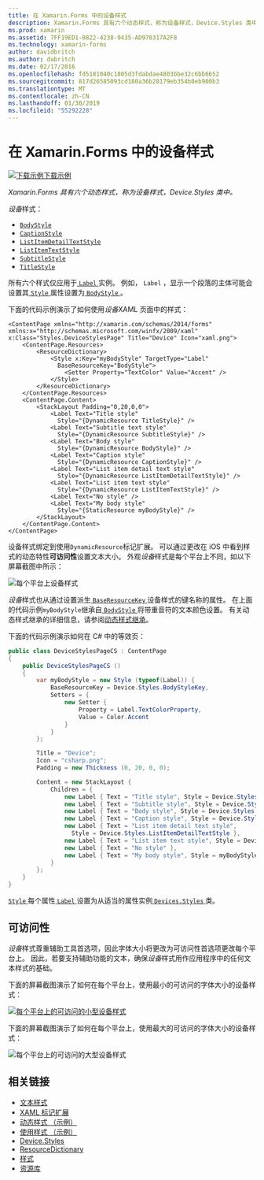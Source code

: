 ```yaml
---
title: 在 Xamarin.Forms 中的设备样式
description: Xamarin.Forms 具有六个动态样式，称为设备样式，Device.Styles 类中。 本文介绍如何使用 Xamarin.Forms 应用程序中的设备样式。
ms.prod: xamarin
ms.assetid: 7FF19ED1-0822-4238-9435-AD970317A2F8
ms.technology: xamarin-forms
author: davidbritch
ms.author: dabritch
ms.date: 02/17/2016
ms.openlocfilehash: fd5181040c1805d3fdabdae4803bbe32c6bb6652
ms.sourcegitcommit: 817d26585093cd180a36b28179eb354b0eb900b3
ms.translationtype: MT
ms.contentlocale: zh-CN
ms.lasthandoff: 01/30/2019
ms.locfileid: "55292228"
---
```

# <a name="device-styles-in-xamarinforms"></a>在 Xamarin.Forms 中的设备样式

[![下载示例](~/media/shared/download.png)下载示例](https://developer.xamarin.com/samples/xamarin-forms/UserInterface/Styles/DynamicStyles/)

_Xamarin.Forms 具有六个动态样式，称为设备样式，Device.Styles 类中。_

*设备*样式：

- [`BodyStyle`](xref:Xamarin.Forms.Device.Styles.BodyStyle)
- [`CaptionStyle`](xref:Xamarin.Forms.Device.Styles.CaptionStyle)
- [`ListItemDetailTextStyle`](xref:Xamarin.Forms.Device.Styles.ListItemDetailTextStyle)
- [`ListItemTextStyle`](xref:Xamarin.Forms.Device.Styles.ListItemTextStyle)
- [`SubtitleStyle`](xref:Xamarin.Forms.Device.Styles.SubtitleStyle)
- [`TitleStyle`](xref:Xamarin.Forms.Device.Styles.TitleStyle)

所有六个样式仅应用于[ `Label` ](xref:Xamarin.Forms.Label)实例。 例如， `Label` ，显示一个段落的主体可能会设置其[ `Style` ](xref:Xamarin.Forms.VisualElement.Style)属性设置为[ `BodyStyle` ](xref:Xamarin.Forms.Device.Styles.BodyStyle)。

下面的代码示例演示了如何使用*设备*XAML 页面中的样式：

```xaml
<ContentPage xmlns="http://xamarin.com/schemas/2014/forms" xmlns:x="http://schemas.microsoft.com/winfx/2009/xaml" x:Class="Styles.DeviceStylesPage" Title="Device" Icon="xaml.png">
    <ContentPage.Resources>
        <ResourceDictionary>
            <Style x:Key="myBodyStyle" TargetType="Label"
              BaseResourceKey="BodyStyle">
                <Setter Property="TextColor" Value="Accent" />
            </Style>
        </ResourceDictionary>
    </ContentPage.Resources>
    <ContentPage.Content>
        <StackLayout Padding="0,20,0,0">
            <Label Text="Title style"
              Style="{DynamicResource TitleStyle}" />
            <Label Text="Subtitle text style"
              Style="{DynamicResource SubtitleStyle}" />
            <Label Text="Body style"
              Style="{DynamicResource BodyStyle}" />
            <Label Text="Caption style"
              Style="{DynamicResource CaptionStyle}" />
            <Label Text="List item detail text style"
              Style="{DynamicResource ListItemDetailTextStyle}" />
            <Label Text="List item text style"
              Style="{DynamicResource ListItemTextStyle}" />
            <Label Text="No style" />
            <Label Text="My body style"
              Style="{StaticResource myBodyStyle}" />
        </StackLayout>
    </ContentPage.Content>
</ContentPage>
```

设备样式绑定到使用`DynamicResource`标记扩展。 可以通过更改在 iOS 中看到样式的动态特性**可访问性**设置文本大小。 外观*设备*样式是每个平台上不同，如以下屏幕截图中所示：

![](device-images/device-styles.png "每个平台上设备样式")

*设备*样式也从通过设置派生[ `BaseResourceKey` ](xref:Xamarin.Forms.Style.BaseResourceKey)设备样式的键名称的属性。 在上面的代码示例`myBodyStyle`继承自[ `BodyStyle` ](xref:Xamarin.Forms.Device.Styles.BodyStyle)将带重音符的文本颜色设置。 有关动态样式继承的详细信息，请参阅[动态样式继承](~/xamarin-forms/user-interface/styles/xaml/dynamic.md#dynamic-style-inheritance)。

下面的代码示例演示如何在 C# 中的等效页：

```csharp
public class DeviceStylesPageCS : ContentPage
{
    public DeviceStylesPageCS ()
    {
        var myBodyStyle = new Style (typeof(Label)) {
            BaseResourceKey = Device.Styles.BodyStyleKey,
            Setters = {
                new Setter {
                    Property = Label.TextColorProperty,
                    Value = Color.Accent
                }
            }
        };

        Title = "Device";
        Icon = "csharp.png";
        Padding = new Thickness (0, 20, 0, 0);

        Content = new StackLayout {
            Children = {
                new Label { Text = "Title style", Style = Device.Styles.TitleStyle },
                new Label { Text = "Subtitle style", Style = Device.Styles.SubtitleStyle },
                new Label { Text = "Body style", Style = Device.Styles.BodyStyle },
                new Label { Text = "Caption style", Style = Device.Styles.CaptionStyle },
                new Label { Text = "List item detail text style",
                  Style = Device.Styles.ListItemDetailTextStyle },
                new Label { Text = "List item text style", Style = Device.Styles.ListItemTextStyle },
                new Label { Text = "No style" },
                new Label { Text = "My body style", Style = myBodyStyle }
            }
        };
    }
}
```

[ `Style` ](xref:Xamarin.Forms.VisualElement.Style)每个属性[ `Label` ](xref:Xamarin.Forms.Label)设置为从适当的属性实例[ `Devices.Styles` ](xref:Xamarin.Forms.Device.Styles)类。

## <a name="accessibility"></a>可访问性

*设备*样式尊重辅助工具首选项，因此字体大小将更改为可访问性首选项更改每个平台上。 因此，若要支持辅助功能的文本，确保*设备*样式用作应用程序中的任何文本样式的基础。

下面的屏幕截图演示了如何在每个平台上，使用最小的可访问的字体大小的设备样式：

[![](device-images/minimum-size.png "每个平台上的可访问的小型设备样式")](device-images/minimum-size-large.png#lightbox "每个平台上的可访问的小型设备样式")

下面的屏幕截图演示了如何在每个平台上，使用最大的可访问的字体大小的设备样式：

![](device-images/maximum-size.png "每个平台上的可访问的大型设备样式")

## <a name="related-links"></a>相关链接

- [文本样式](~/xamarin-forms/user-interface/text/styles.md)
- [XAML 标记扩展](~/xamarin-forms/xaml/xaml-basics/xaml-markup-extensions.md)
- [动态样式 （示例）](https://developer.xamarin.com/samples/xamarin-forms/UserInterface/Styles/DynamicStyles/)
- [使用样式 （示例）](https://developer.xamarin.com/samples/xamarin-forms/WorkingWithStyles/)
- [Device.Styles](xref:Xamarin.Forms.Device.Styles)
- [ResourceDictionary](xref:Xamarin.Forms.ResourceDictionary)
- [样式](xref:Xamarin.Forms.Style)
- [资源库](xref:Xamarin.Forms.Setter)
